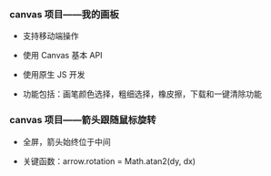 ### canvas 项目——我的画板

- 支持移动端操作

- 使用 Canvas 基本 API

- 使用原生 JS 开发

- 功能包括：画笔颜色选择，粗细选择，橡皮擦，下载和一键清除功能

### canvas 项目——箭头跟随鼠标旋转

- 全屏，箭头始终位于中间

- 关键函数：arrow.rotation = Math.atan2(dy, dx)
